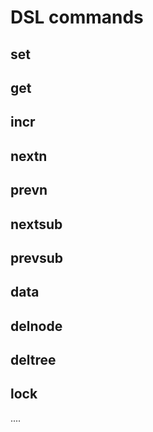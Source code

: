 # DSL commands

## set
## get
## incr
## nextn
## prevn
## nextsub
## prevsub
## data
## delnode
## deltree
## lock
....